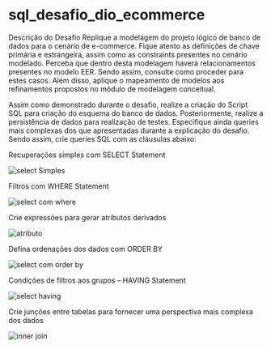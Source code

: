 # sql_desafio_dio_ecommerce
Descrição do Desafio
Replique a modelagem do projeto lógico de banco de dados para o cenário de e-commerce. Fique atento as definições de chave primária e estrangeira, assim como as constraints presentes no cenário modelado. Perceba que dentro desta modelagem haverá relacionamentos presentes no modelo EER. Sendo assim, consulte como proceder para estes casos. Além disso, aplique o mapeamento de modelos aos refinamentos propostos no módulo de modelagem conceitual.

Assim como demonstrado durante o desafio, realize a criação do Script SQL para criação do esquema do banco de dados. Posteriormente, realize a persistência de dados para realização de testes. Especifique ainda queries mais complexas dos que apresentadas durante a explicação do desafio. Sendo assim, crie queries SQL com as cláusulas abaixo:

Recuperações simples com SELECT Statement


![select Simples](https://github.com/caiogp/sql_desafio_dio_ecommerce/assets/34754694/564dafcf-3414-425c-9abd-5cf9d638f66f)

Filtros com WHERE Statement


![select com where](https://github.com/caiogp/sql_desafio_dio_ecommerce/assets/34754694/d97a44bd-edc0-4a50-ba30-f9b250b85022)

Crie expressões para gerar atributos derivados


![atributo](https://github.com/caiogp/sql_desafio_dio_ecommerce/assets/34754694/52ef82fc-fd6a-47fb-991e-11afd076f734)

Defina ordenações dos dados com ORDER BY


![select com order by](https://github.com/caiogp/sql_desafio_dio_ecommerce/assets/34754694/b5974325-7182-4eeb-9c1b-9efdd61d9ae9)

Condições de filtros aos grupos – HAVING Statement


![select having](https://github.com/caiogp/sql_desafio_dio_ecommerce/assets/34754694/bc3c1420-e9d1-4de6-8822-fbaa30fa3d3a)

Crie junções entre tabelas para fornecer uma perspectiva mais complexa dos dados


![inner join](https://github.com/caiogp/sql_desafio_dio_ecommerce/assets/34754694/797b36e0-4621-44d5-b08b-354e4f26b622)



